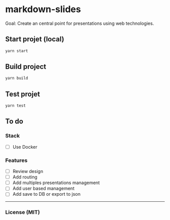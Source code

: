 # markdown-slides

Goal: Create an central point for presentations using web technologies.

## Start projet (local)

```bash
yarn start
```

## Build project

```bash
yarn build
```

## Test projet

```bash
yarn test
```

## To do

### Stack

- [ ] Use Docker

### Features

- [ ] Review design
- [ ] Add routing
- [ ] Add multiples presentations management
- [ ] Add user based management
- [ ] Add save to DB or export to json

---

### License (MIT)
